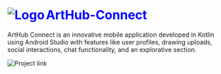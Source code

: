 <h1 style="color:blue"><img src="https://github.com/user-attachments/assets/48e56321-e7d6-43f6-b0d2-9a85f09a5662" alt="Logo" align="left";"/>ArtHub-Connect</h1>
ArtHub Connect is an innovative mobile application developed in Kotlin using Android Studio with features like user profiles, drawing uploads, social interactions, chat functionality, and an explorative section.

![Project link](https://drive.google.com/file/d/1BzCymIiQzGfbk1rEGHRpUXamBVVEaHlt/view?usp=drive_link)
